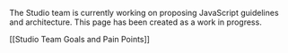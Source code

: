 The Studio team is currently working on proposing JavaScript guidelines and architecture. This page has been created as a work in progress.

[[Studio Team Goals and Pain Points]]